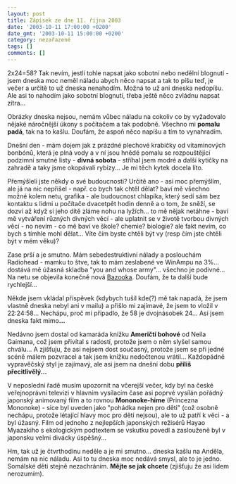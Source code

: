 ```yaml
---
layout: post
title: Zápisek ze dne 11. října 2003
date: '2003-10-11 17:00:00 +0200'
date_gmt: '2003-10-11 15:00:00 +0200'
category: nezařazené
tags: []
comments: []
---
```

<p>2x24=58? Tak nevím, jestli tohle napsat jako sobotní nebo nedělní blognutí - jsem dneska moc neměl náladu  abych něco napsat a tak to píšu teď, je večer a určitě to už dneska nenahodím. Možná to už ani dneska nedopíšu.  Ale asi to nahodím jako sobotní blognutí, třeba ještě něco zvládnu napsat zítra...</p>
<p>Obrázky dneska nejsou, nemám vůbec náladu na cokoliv co by vyžadovalo nějaké náročnější úkony  s počítačem a tak podobně. Všechno mi <strong>pomalu padá</strong>, tak na to kašlu. Doufám, že aspoň něco  napíšu a tím to vynahradím.</p>
<p>Dnešní den - mám dojem jak z prázdné plechové krabičky od  vitaminových bonbónů, která je plná vody a v ní jsou hnědé pomalu se rozpouštějící  podzimní smutné listy - <strong>divná sobota</strong> - stříhal jsem modré a další kytičky na zahradě  a taky jsme okopávali rybízy... Je mi těch kytek docela líto.</p>
<p>Přemýšleli jste někdy o své budoucnosti? Určitě ano - asi moc přemýšlím, ale já na nic nepřišel -  např. co bych tak chtěl dělat? baví mě všechno možné kolem netu, grafika - ale budoucnost  chlapíka, který sedí sám bez kontaktu s lidmi u počítače dvacetpět hodin denně a o tom, že sněží, se dozví až když si  jeho dítě zláme nohu na lyžích&hellip;  to mě nějak netáhne - baví mě vytváření různých divných věcí - ale uplatnit se v životě tvorbou  divných věcí - no nevím - co mě baví ve škole? chemie? biologie? ale fakt nevím, co bych s tímhle mohl dělat...  Víte čím byste chtěli být vy (resp čím jste chtěli být v mém věku)?</p>
<p>Zase prší a je smutno. Mám sebedestruktivní nálady a poslouchám Radiohead - mamku to štve, tak to  mám zeslabené ve WinAmpu na 3%... dostává mě úžasná skladba "you and whose army"... všechno je podivné...  Na netu se objevila konečně nová  <a href="http://www.bazooka.wz.cz" target="_blank">Bazooka</a>. Doufám, že ta další bude rychlejší...</p>
<p>Někde jsem vkládal příspěvek (kdybych tušil kde(?) mě tak napadá, že jsem vlastně dneska nebyl ani v mailu)  a přišlo mi zajímavé, že jsem to vložil v 22:24:58... Nechápu, proč mi připadlo, že 58 je dvojnásobek 24...  Asi jsem dneska fakt mimo<strong>...</strong></p>
<p>Nedávno jsem dostal od kamaráda knížku <strong>Američtí bohové</strong> od Neila Gaimana, což jsem přivítal s radostí,  protože jsem o něm slyšel samou chválu... A zjišťuju, že asi nejsem dost současný, protože  jsem se při jedné scéně málem pozvracel a tak jsem knížku nedočtenou vrátil... Každopádně vypravěčský styl  je zajímavý, ale asi jsem na dnešní dobu <strong>příliš přecitlivělý...</strong></p>
<p>V neposlední řadě musím upozornit na včerejší večer, kdy byl na české veřejnoprávní televizi  v hlavním vysílacím čase asi poprvé vysílán pořádný japonský animovaný film a to rovnou  <strong>Mononoke-hime</strong> (Princezna Mononoke) - sice byl uveden jako "pohádka nejen pro děti" (což osobně  nechápu, protože létající hlavy moc pro děti nejsou), ale to už patří k věci - a byl úžasný.  Film od jednoho z nejlepších japonských režisérů Hayao Myazakiho s ekologickým podtextem se vskutku  povedl a zaslouženě byl v japonsku velmi divácky úspěšný...</p>
<p>Hm, tak už je čtvrthodinu neděle a je mi smutno&hellip; dneska kašlu na Anděla, nemám na nic náladu.  Asi to tu dneska moc nedává smysl, ale to je jedno. Somálské děti stejně nezachráním.  <strong>Mějte se jak chcete</strong> (zjišťuju že asi lidem nerozumím).</p>
